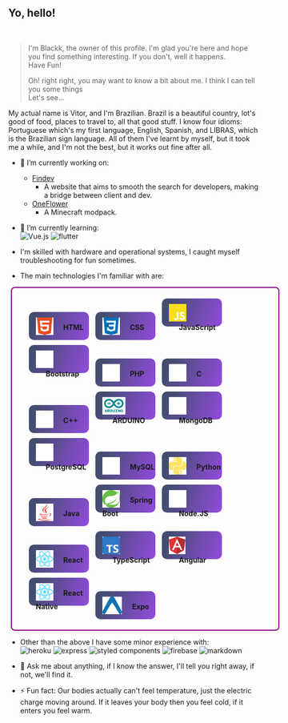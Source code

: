 ## Yo, hello!

<br>

> I'm Blackk, the owner of this profile. I'm glad you're here and hope you find something interesting. 
> If you don't, well it happens.  
> Have Fun!  
> 
> Oh! right right, you may want to know a bit about me. I think I can tell you some things   
> Let's see...

My actual name is Vitor, and I'm Brazilian. Brazil is a beautiful country, lot's good of food, places to travel to, all that good stuff. I know four idioms: Portuguese which's my first language, English, Spanish, and LIBRAS, which is the Brazilian sign language. All of them I've learnt by myself, but it took me a while, and I'm not the best, but it works out fine after all.

- 🔭 I’m currently working on:
  - [Findev](https://findev.com.br) 
    - A website that aims to smooth the search for developers, making a bridge between client and dev.
  - [OneFlower](https://github.com/Blackklegend/Oneflower) 
    - A Minecraft modpack.
  
- 🌱 I’m currently learning:  
  ![Vue.js](https://img.shields.io/badge/Vue.js-35495E?style=for-the-badge&logo=vue.js&logoColor=4FC08D)
  ![flutter](https://img.shields.io/badge/Flutter-02569B?style=for-the-badge&logo=flutter&logoColor=white)

- I'm skilled with hardware and operational systems, I caught myself troubleshooting for fun sometimes.

- The main technologies I'm familiar with are: 

<div style="justify-content: center; width: 100%; row-gap: 10px; font-weight: bold; margin: 10px 0px 10px 0px; border: 2px solid purple; margin: 5px; padding: 1rem 0px 1rem 1.8rem; border-radius: 8px;">
  <div style="height: 45px; width: 21%; margin: 5px; padding: 11px 0 0 14px; border-radius: 10px; background: linear-gradient(110.35deg, #424D70 13.53%, #AB4AFF 125.38%); display: inline-block"><img src="./html.svg" height="35"><span style="vertical-align: 10px; margin-left: 20px">HTML</span></div>
  <div style="height: 45px; width: 21%; margin: 5px; padding: 11px 0 0 14px; border-radius: 10px; background: linear-gradient(110.35deg, #424D70 13.53%, #AB4AFF 125.38%); display: inline-block"><img src="./css.svg" height="35"><span style="vertical-align: 10px; margin-left: 20px">CSS</span></div>
  <div style="height: 45px; width: 21%; margin: 5px; padding: 11px 0 0 14px; border-radius: 10px; background: linear-gradient(110.35deg, #424D70 13.53%, #AB4AFF 125.38%); display: inline-block"><img src="./js.svg" height="35"><span style="vertical-align: 10px; margin-left: 20px">JavaScript</span></div>
  <div style="height: 45px; width: 21%; margin: 5px; padding: 11px 0 0 14px; border-radius: 10px; background: linear-gradient(110.35deg, #424D70 13.53%, #AB4AFF 125.38%); display: inline-block"><img src="./bootstrap.svg" height="35"><span style="vertical-align: 10px; margin-left: 20px">Bootstrap</span></div>
  <div style="height: 45px; width: 21%; margin: 5px; padding: 11px 0 0 14px; border-radius: 10px; background: linear-gradient(110.35deg, #424D70 13.53%, #AB4AFF 125.38%); display: inline-block"><img src="./php.svg" height="35"><span style="vertical-align: 10px; margin-left: 20px">PHP</span></div>
  <div style="height: 45px; width: 21%; margin: 5px; padding: 11px 0 0 14px; border-radius: 10px; background: linear-gradient(110.35deg, #424D70 13.53%, #AB4AFF 125.38%); display: inline-block"><img src="./c.svg" height="35"><span style="vertical-align: 10px; margin-left: 20px; font-weight: bold">C</span></div>
  <div style="height: 45px; width: 21%; margin: 5px; padding: 11px 0 0 14px; border-radius: 10px; background: linear-gradient(110.35deg, #424D70 13.53%, #AB4AFF 125.38%); display: inline-block"><img src="./cplusplus.svg" height="35"><span style="vertical-align: 10px; margin-left: 20px; font-weight: bold">C++</span></div>
  <div style="height: 45px; width: 21%; margin: 5px; padding: 11px 0 0 14px; border-radius: 10px; background: linear-gradient(110.35deg, #424D70 13.53%, #AB4AFF 125.38%); display: inline-block"><img src="./arduino.svg" height="35"><span style="vertical-align: 10px; margin-left: 20px">ARDUINO</span></div>
  <div style="height: 45px; width: 21%; margin: 5px; padding: 11px 0 0 14px; border-radius: 10px; background: linear-gradient(110.35deg, #424D70 13.53%, #AB4AFF 125.38%); display: inline-block"><img src="./mongodb.svg" height="35"><span style="vertical-align: 10px; margin-left: 20px">MongoDB</span></div>
  <div style="height: 45px; width: 21%; margin: 5px; padding: 11px 0 0 14px; border-radius: 10px; background: linear-gradient(110.35deg, #424D70 13.53%, #AB4AFF 125.38%); display: inline-block"><img src="./postgresql.svg" height="35"><span style="vertical-align: 10px; margin-left: 20px">PostgreSQL</span></div>
  <div style="height: 45px; width: 21%; margin: 5px; padding: 11px 0 0 14px; border-radius: 10px; background: linear-gradient(110.35deg, #424D70 13.53%, #AB4AFF 125.38%); display: inline-block"><img src="./mysql.svg" height="35"><span style="vertical-align: 10px; margin-left: 20px">MySQL</span></div>
  <div style="height: 45px; width: 21%; margin: 5px; padding: 11px 0 0 14px; border-radius: 10px; background: linear-gradient(110.35deg, #424D70 13.53%, #AB4AFF 125.38%); display: inline-block"><img src="./python.svg" height="35"><span style="vertical-align: 10px; margin-left: 20px; font-weight: bold">Python</span></div>
  <div style="height: 45px; width: 21%; margin: 5px; padding: 11px 0 0 14px; border-radius: 10px; background: linear-gradient(110.35deg, #424D70 13.53%, #AB4AFF 125.38%); display: inline-block"><img src="./java.svg" height="35"><span style="vertical-align: 10px; margin-left: 20px; font-weight: bold">Java</span></div>
  <div style="height: 45px; width: 21%; margin: 5px; padding: 11px 0 0 14px; border-radius: 10px; background: linear-gradient(110.35deg, #424D70 13.53%, #AB4AFF 125.38%); display: inline-block"><img src="./springio.svg" height="35"><span style="vertical-align: 10px; margin-left: 20px; font-weight: bold">Spring Boot</span></div>
  <div style="height: 45px; width: 21%; margin: 5px; padding: 11px 0 0 14px; border-radius: 10px; background: linear-gradient(110.35deg, #424D70 13.53%, #AB4AFF 125.38%); display: inline-block"><img src="./nodejs.svg" height="35"><span style="vertical-align: 10px; margin-left: 20px; font-weight: bold">Node.JS</span></div>
  <div style="height: 45px; width: 21%; margin: 5px; padding: 11px 0 0 14px; border-radius: 10px; background: linear-gradient(110.35deg, #424D70 13.53%, #AB4AFF 125.38%); display: inline-block"><img src="./react.svg" height="35"><span style="vertical-align: 10px; margin-left: 20px; font-weight: bold">React</span></div>
  <div style="height: 45px; width: 21%; margin: 5px; padding: 11px 0 0 14px; border-radius: 10px; background: linear-gradient(110.35deg, #424D70 13.53%, #AB4AFF 125.38%); display: inline-block"><img src="./typescript.svg" height="35"><span style="vertical-align: 10px; margin-left: 20px; font-weight: bold">TypeScript</span></div>
  <div style="height: 45px; width: 21%; margin: 5px; padding: 11px 0 0 14px; border-radius: 10px; background: linear-gradient(110.35deg, #424D70 13.53%, #AB4AFF 125.38%); display: inline-block"><img src="./angular.svg" height="35"><span style="vertical-align: 10px; margin-left: 20px; font-weight: bold">Angular</span></div>
  <div style="height: 45px; width: 21%; margin: 5px; padding: 11px 0 0 14px; border-radius: 10px; background: linear-gradient(110.35deg, #424D70 13.53%, #AB4AFF 125.38%); display: inline-block"><img src="./react.svg" height="35"><span style="vertical-align: 10px; margin-left: 20px; font-weight: bold">React Native</span></div>
  <div style="height: 45px; width: 21%; margin: 5px; padding: 11px 0 0 14px; border-radius: 10px; background: linear-gradient(110.35deg, #424D70 13.53%, #AB4AFF 125.38%); display: inline-block"><img src="./expo.svg" height="35"><span style="vertical-align: 10px; margin-left: 20px; font-weight: bold">Expo</span></div>
</div>

- Other than the above I have some minor experience with:  
![heroku](https://img.shields.io/badge/Heroku-430098?style=for-the-badge&logo=heroku&logoColor=white)
![express](https://img.shields.io/badge/Express.js-404D59?style=for-the-badge)
![styled components](https://img.shields.io/badge/styled--components-DB7093?style=for-the-badge&logo=styled-components&logoColor=white)
![firebase](https://img.shields.io/badge/Firebase-039BE5?style=for-the-badge&logo=Firebase&logoColor=white)
![markdown](https://img.shields.io/badge/Markdown-000000?style=for-the-badge&logo=markdown&logoColor=white)

- 💬 Ask me about anything, if I know the answer, I'll tell you right away, if not, we'll find it.  

- ⚡ Fun fact: Our bodies actually can't feel temperature, just the electric charge moving around.
If it leaves your body then you feel cold, if it enters you feel warm.

